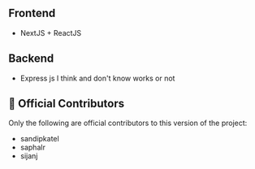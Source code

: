 ## Frontend
- NextJS + ReactJS

## Backend
- Express js I think and don't know works or not

## 👥 Official Contributors

Only the following are official contributors to this version of the project:

- sandipkatel
- saphalr
- sijanj